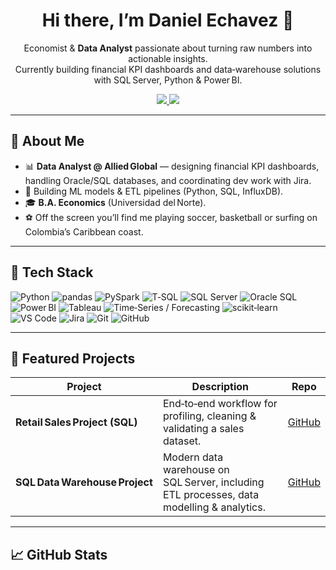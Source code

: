 <!-- Profile README for github.com/dech6 -->
<h1 align="center">Hi there, I’m <strong>Daniel Echavez</strong> 👋</h1>

<p align="center">
  Economist &amp; <strong>Data Analyst</strong> passionate about turning raw numbers into actionable insights.<br/>
  Currently building financial KPI dashboards and data‑warehouse solutions with SQL Server, Python &amp; Power BI.
</p>

<div align="center">
  <a href="https://www.linkedin.com/in/danielalfonsoechavez-chardaux-610984244/">
    <img src="https://img.shields.io/badge/-LinkedIn-0A66C2?logo=linkedin&logoColor=white" />
  </a>
  <a href="mailto:dechavezch1@hotmail.com">
    <img src="https://img.shields.io/badge/-Email-D14836?logo=gmail&logoColor=white" />
  </a>
</div>

---

## 🚀 About Me
- 📊 **Data Analyst @ Allied Global** — designing financial KPI dashboards, handling Oracle/SQL databases, and coordinating dev work with Jira.  
- 🧠 Building ML models &amp; ETL pipelines (Python, SQL, InfluxDB).  
- 🎓 **B.A. Economics** (Universidad del Norte).  
- ⚽ Off the screen you’ll find me playing soccer, basketball or surfing on Colombia’s Caribbean coast.

---

## 🔧 Tech Stack
![Python](https://img.shields.io/badge/-Python-3776AB?logo=python&logoColor=white)
![pandas](https://img.shields.io/badge/-pandas-150458?logo=pandas&logoColor=white)
![PySpark](https://img.shields.io/badge/-PySpark-E25A1C?logo=apachespark&logoColor=white)
![T‑SQL](https://img.shields.io/badge/-TSQL-CC2927?logo=microsoftsqlserver&logoColor=white)
![SQL Server](https://img.shields.io/badge/-SQL%20Server-CC2927?logo=microsoftsqlserver&logoColor=white)
![Oracle SQL](https://img.shields.io/badge/-OracleSQL-F80000?logo=oracle&logoColor=white)
![Power BI](https://img.shields.io/badge/-PowerBI-F2C811?logo=powerbi&logoColor=black)
![Tableau](https://img.shields.io/badge/-Tableau-E97627?logo=tableau&logoColor=white)
![Time‑Series / Forecasting](https://img.shields.io/badge/-Time Series‑Forecasting-FFB300?style=flat)
![scikit‑learn](https://img.shields.io/badge/-scikit--learn-F7931E?logo=scikitlearn&logoColor=white)
![VS Code](https://img.shields.io/badge/-VS Code-007ACC?logo=visualstudiocode&logoColor=white)
![Jira](https://img.shields.io/badge/-Jira-0052CC?logo=jira&logoColor=white)
![Git](https://img.shields.io/badge/-Git-F05032?logo=git&logoColor=white)
![GitHub](https://img.shields.io/badge/-GitHub-181717?logo=github&logoColor=white)

---

## 📌 Featured Projects
| Project | Description | Repo |
|---------|-------------|------|
| **Retail Sales Project (SQL)** | End‑to‑end workflow for profiling, cleaning &amp; validating a sales dataset. | [GitHub](https://github.com/dech6/retail-sales-project-SQL) |
| **SQL Data Warehouse Project** | Modern data warehouse on SQL Server, including ETL processes, data modelling &amp; analytics. | [GitHub](https://github.com/dech6/sql-data-warehouse-project) |

---

## 📈 GitHub Stats
<div align="center">
  <img src="https://github-readme-stats
